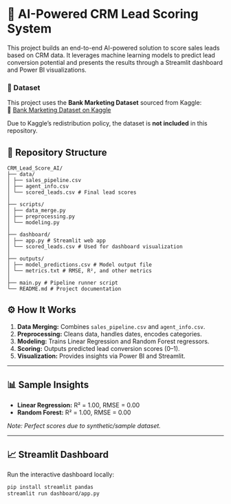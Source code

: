 # 🧠 AI-Powered CRM Lead Scoring System

This project builds an end-to-end AI-powered solution to score sales leads based on CRM data. It leverages machine learning models to predict lead conversion potential and presents the results through a Streamlit dashboard and Power BI visualizations.

### 📁 Dataset

This project uses the **Bank Marketing Dataset** sourced from Kaggle:  
🔗 [Bank Marketing Dataset on Kaggle](https://www.kaggle.com/datasets/janiobachmann/bank-marketing-dataset)

Due to Kaggle’s redistribution policy, the dataset is **not included** in this repository.




## 📂 **Repository Structure**
```
CRM_Lead_Score_AI/
├── data/
│ ├── sales_pipeline.csv 
│ ├── agent_info.csv 
│ └── scored_leads.csv # Final lead scores
│
├── scripts/
│ ├── data_merge.py 
│ ├── preprocessing.py 
│ └── modeling.py 
│
├── dashboard/
│ ├── app.py # Streamlit web app
│ └── scored_leads.csv # Used for dashboard visualization
│
├── outputs/
│ ├── model_predictions.csv # Model output file
│ └── metrics.txt # RMSE, R², and other metrics
│
├── main.py # Pipeline runner script
└── README.md # Project documentation
```


## ⚙️ How It Works

1. **Data Merging:** Combines `sales_pipeline.csv` and `agent_info.csv`.
2. **Preprocessing:** Cleans data, handles dates, encodes categories.
3. **Modeling:** Trains Linear Regression and Random Forest regressors.
4. **Scoring:** Outputs predicted lead conversion scores (0–1).
5. **Visualization:** Provides insights via Power BI and Streamlit.

---

## 📊 Sample Insights

- **Linear Regression:** R² = 1.00, RMSE = 0.00  
- **Random Forest:** R² = 1.00, RMSE = 0.00

*Note: Perfect scores due to synthetic/sample dataset.*

---

## 📈 Streamlit Dashboard

Run the interactive dashboard locally:

```bash
pip install streamlit pandas
streamlit run dashboard/app.py
